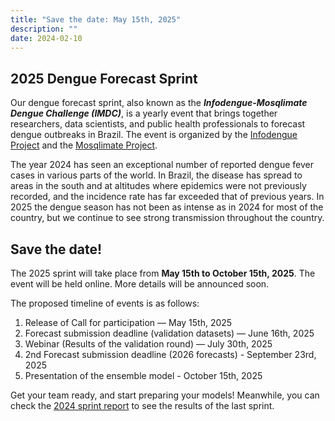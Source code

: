 ```yaml
---
title: "Save the date: May 15th, 2025"
description: ""
date: 2024-02-10
---
```


## 2025 Dengue Forecast Sprint
Our dengue forecast sprint, also known  as the ***Infodengue-Mosqlimate Dengue Challenge (IMDC)***, is a yearly event that brings together researchers, data scientists, and public health professionals to forecast dengue outbreaks in Brazil. The event is organized by the [Infodengue Project](https://infodengue.com) and the [Mosqlimate Project](https://mosqlimate.com).

The year 2024 has seen an exceptional number of reported dengue fever cases in various parts of the world. In Brazil, the disease has spread to areas in the south and at altitudes where epidemics were not previously recorded, and the incidence rate has far exceeded that of previous years. In 2025 the dengue season has not been as intense as in 2024 for most of the country, but we continue to see strong transmission throughout the country. 



## Save the date!

The 2025 sprint will take place from **May 15th to October 15th, 2025**. The event will be held online. More details will be announced soon.

The proposed timeline of events is as follows:

1. Release of Call for participation — May 15th, 2025
1. Forecast submission deadline (validation datasets) — June 16th, 2025
1. Webinar (Results of the validation round) — July 30th, 2025
1. 2nd Forecast submission deadline (2026 forecasts) - September 23rd, 2025
1. Presentation of the ensemble model - October 15th, 2025

Get your team ready, and start preparing your models! Meanwhile, you can check the [2024 sprint report](https://github.com/Mosqlimate-project/sprint-template) to see the results of the last sprint.
